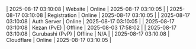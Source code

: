 | 2025-08-17 03:10:08 | Website | Online | 2025-08-17 03:10:05 |
| 2025-08-17 03:10:08 | Registration | Online | 2025-08-17 03:10:05 |
| 2025-08-17 03:10:08 | Auth Server | Online | 2025-08-17 03:10:05 |
| 2025-08-17 03:10:08 | Kezan (PvE) | Offline | 2025-08-03 17:58:02 |
| 2025-08-17 03:10:08 | Gurubashi (PvP) | Offline | N/A |
| 2025-08-17 03:10:08 | Cloudflare | Online | 2025-08-17 03:10:05 |
